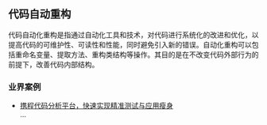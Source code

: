 ## 代码自动重构
代码自动化重构是指通过自动化工具和技术，对代码进行系统化的改进和优化，以提高代码的可维护性、可读性和性能，同时避免引入新的错误。自动化重构可以包括重命名变量、提取方法、重构类结构等操作。其目的是在不改变代码外部行为的前提下，改善代码内部结构。


### 业界案例
- [携程代码分析平台，快速实现精准测试与应用瘦身](https://mp.weixin.qq.com/s/p9BcfNqLk2ZDUNcXukqXpg)    
...